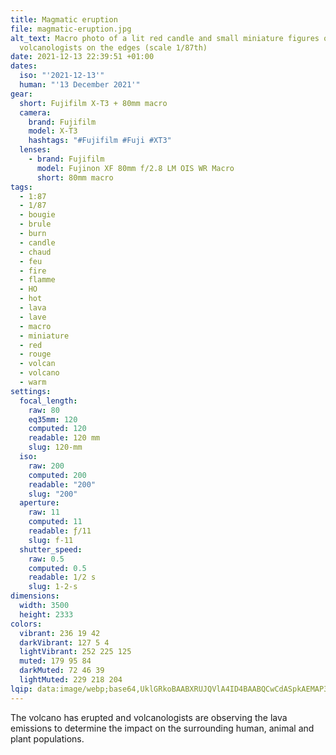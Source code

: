 ```yaml
---
title: Magmatic eruption
file: magmatic-eruption.jpg
alt_text: Macro photo of a lit red candle and small miniature figures of
  volcanologists on the edges (scale 1/87th)
date: 2021-12-13 22:39:51 +01:00
dates:
  iso: "'2021-12-13'"
  human: "'13 December 2021'"
gear:
  short: Fujifilm X-T3 + 80mm macro
  camera:
    brand: Fujifilm
    model: X-T3
    hashtags: "#Fujifilm #Fuji #XT3"
  lenses:
    - brand: Fujifilm
      model: Fujinon XF 80mm f/2.8 LM OIS WR Macro
      short: 80mm macro
tags:
  - 1:87
  - 1/87
  - bougie
  - brule
  - burn
  - candle
  - chaud
  - feu
  - fire
  - flamme
  - HO
  - hot
  - lava
  - lave
  - macro
  - miniature
  - red
  - rouge
  - volcan
  - volcano
  - warm
settings:
  focal_length:
    raw: 80
    eq35mm: 120
    computed: 120
    readable: 120 mm
    slug: 120-mm
  iso:
    raw: 200
    computed: 200
    readable: "200"
    slug: "200"
  aperture:
    raw: 11
    computed: 11
    readable: ƒ/11
    slug: f-11
  shutter_speed:
    raw: 0.5
    computed: 0.5
    readable: 1/2 s
    slug: 1-2-s
dimensions:
  width: 3500
  height: 2333
colors:
  vibrant: 236 19 42
  darkVibrant: 127 5 4
  lightVibrant: 252 225 125
  muted: 179 95 84
  darkMuted: 72 46 39
  lightMuted: 229 218 204
lqip: data:image/webp;base64,UklGRkoBAABXRUJQVlA4ID4BAABQCwCdASpkAEMAP3GqzV80rDQuKvK6cpAuCWYAyl3uRd/2kcE8z6dzloKmjE1neD9ocU0udHiK2BPOBY0HJB5R3iArpbncRxSWKDjgRDaCw/wA+fRnCH936NWnmOgvSSwP1YAA/u7f+ONi4yPFSrlLvqhbtQzmfE5I9E9y6UWktdQCFRIBNbo4EdgQcqPYeo82uwR25aTb8WxU+MNS6VTfUOqScDjYs2qj3S4fHUrSQCaFjlU9cy/oOR+zmFEijMJpWmrB9RY+JkQYTzRoBo7jV0fG2kMjgkwATE6mNUk8DDEIqIWJ9CbbkQoORWYqljD7xUzvX/uKAvCJpQRaARpSh9EV9igLW7p+uAQTnLWevIrP+aJnOznHmmj4ppUSDZyXrCl41xZMIN/Dd/aMSgKHlhCm3gU96o99cPp0AAA=
---
```


The volcano has erupted and volcanologists are observing the lava emissions to determine the impact on the surrounding human, animal and plant populations.

